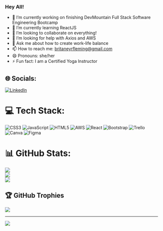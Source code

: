 ### Hey All!

- 🔭 I’m currently working on finishing DevMountain Full Stack Software Engineering Bootcamp
- 🌱 I’m currently learning ReactJS
- 👯 I’m looking to collaborate on everything!
- 🤔 I’m looking for help with Axios and AWS
- 💬 Ask me about how to create work-life balance
- 📫 How to reach me: britaneyrfleming@gmail.com
- 😄 Pronouns: she/her
- ⚡ Fun fact: I am a Certified Yoga Instructor


## 🌐 Socials:
[![LinkedIn](https://img.shields.io/badge/LinkedIn-%230077B5.svg?logo=linkedin&logoColor=white)](https://linkedin.com/in/https://www.linkedin.com/in/brifleming/) 

# 💻 Tech Stack:
![CSS3](https://img.shields.io/badge/css3-%231572B6.svg?style=for-the-badge&logo=css3&logoColor=white) ![JavaScript](https://img.shields.io/badge/javascript-%23323330.svg?style=for-the-badge&logo=javascript&logoColor=%23F7DF1E) ![HTML5](https://img.shields.io/badge/html5-%23E34F26.svg?style=for-the-badge&logo=html5&logoColor=white) ![AWS](https://img.shields.io/badge/AWS-%23FF9900.svg?style=for-the-badge&logo=amazon-aws&logoColor=white) ![React](https://img.shields.io/badge/react-%2320232a.svg?style=for-the-badge&logo=react&logoColor=%2361DAFB) ![Bootstrap](https://img.shields.io/badge/bootstrap-%23563D7C.svg?style=for-the-badge&logo=bootstrap&logoColor=white) ![Trello](https://img.shields.io/badge/Trello-%23026AA7.svg?style=for-the-badge&logo=Trello&logoColor=white) ![Canva](https://img.shields.io/badge/Canva-%2300C4CC.svg?style=for-the-badge&logo=Canva&logoColor=white) 	![Figma](https://img.shields.io/badge/figma-%23F24E1E.svg?style=for-the-badge&logo=figma&logoColor=white)
# 📊 GitHub Stats:
![](https://github-readme-stats.vercel.app/api?username=britaneyfleming&theme=dark&hide_border=false&include_all_commits=true&count_private=true)<br/>
![](https://github-readme-streak-stats.herokuapp.com/?user=britaneyfleming&theme=dark&hide_border=false)<br/>
![](https://github-readme-stats.vercel.app/api/top-langs/?username=britaneyfleming&theme=dark&hide_border=false&include_all_commits=true&count_private=true&layout=compact)

## 🏆 GitHub Trophies
![](https://github-profile-trophy.vercel.app/?username=britaneyfleming&theme=radical&no-frame=false&no-bg=true&margin-w=4)

---
[![](https://visitcount.itsvg.in/api?id=britaneyfleming&icon=0&color=0)](https://visitcount.itsvg.in)

<!-- Proudly created with GPRM ( https://gprm.itsvg.in ) -->
